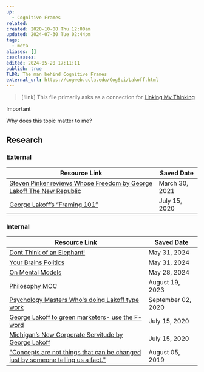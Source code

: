```yaml
---
up:
  - Cognitive Frames
related: 
created: 2020-10-08 Thu 12:00am
updated: 2024-07-30 Tue 02:44pm
tags:
  - meta
aliases: []
cssclasses: 
edited: 2024-05-20 17:11:11
publish: true
TLDR: The man behind Cognitive Frames
external_url: https://cogweb.ucla.edu/CogSci/Lakoff.html
---
```


> [!link]
> This file primarily asks as a connection for [Linking My Thinking](LYT%20and%20PKM%20Theory%20Log.md)

> [!important]
> Why does this topic matter to me?

## Research

### External

| Resource Link                                                                                                                                                           | Saved Date     |
| ----------------------------------------------------------------------------------------------------------------------------------------------------------------------- | -------------- |
| [Steven Pinker reviews Whose Freedom by George Lakoff  The New Republic](Steven%20Pinker%20reviews%20Whose%20Freedom%20by%20George%20Lakoff%20%20The%20New%20Republic.md) | March 30, 2021 |
| [George Lakoff’s “Framing 101”](George%20Lakoff%E2%80%99s%20%E2%80%9CFraming%20101%E2%80%9D.md)                                                                                   | July 15, 2020  |


### Internal

| Resource Link                                                                                                                                                                                | Saved Date         |
| -------------------------------------------------------------------------------------------------------------------------------------------------------------------------------------------- | ------------------ |
| [Dont Think of an Elephant!](Dont%20Think%20of%20an%20Elephant!.md)                                                                                                                 | May 31, 2024       |
| [Your Brains Politics](Your%20Brains%20Politics.md)                                                                                                                             | May 31, 2024       |
| [On Mental Models](On%20Mental%20Models.md)                                                                                                                                   | May 28, 2024       |
| [Philosophy MOC](Philosophy%20MOC.md)                                                                                                                                                   | August 19, 2023    |
| [Psychology Masters  Who's doing Lakoff type work](Psychology%20Masters%20%20Who's%20doing%20Lakoff%20type%20work.md)                                                                 | September 02, 2020 |
| [George Lakoff to green marketers- use the F-word](George%20Lakoff%20to%20green%20marketers-%20use%20the%20F-word.md)                                                                  | July 15, 2020      |
| [Michigan’s New Corporate Servitude by George Lakoff](Michigan%E2%80%99s%20New%20Corporate%20Servitude%20by%20George%20Lakoff.md)                                                           | July 15, 2020      |
| ["Concepts are not things that can be changed just by someone telling us a fact."](%22Concepts%20are%20not%20things%20that%20can%20be%20changed%20just%20by%20someone%20telling%20us%20a%20fact.%22.md) | August 05, 2019    |

